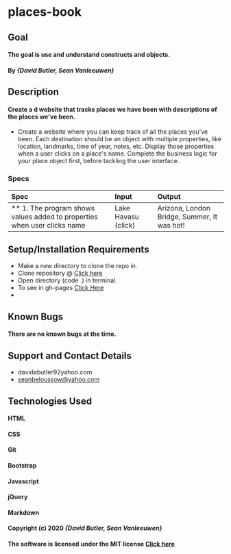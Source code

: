 # places-book
## Goal 

#### The goal is use and understand constructs and objects.
#### By _**{David Butler, Sean Vanleeuwen}**_

## Description
#### Create a d website that tracks places we have been with descriptions of the places we've been.

* Create a website where you can keep track of all the places you've been. Each destination should be an object with multiple properties, like location, landmarks, time of year, notes, etc. Display those properties when a user clicks on a place's name. Complete the business logic for your place object first, before tackling the user interface.

### Specs
| Spec | Input | Output |
| :-------------     | :------------- | :------------- |
| ** 1. The program shows values added to properties when user clicks name | Lake Havasu (click) | Arizona, London Bridge, Summer, It was hot!

  
## Setup/Installation Requirements
* Make a new directory to clone the repo in.
* Clone repository @ [Click here](https://github.com/davidabutler92/places-book.git)
* Open directory (code .) in terminal.
* To see in gh-pages [Click Here](https://davidabutler92.github.io/places-book/)  
* 

## Known Bugs 
#### There are no known bugs at the time.

## Support and Contact Details
* davidabutler92yahoo.com
* seanbeloussow@yahoo.com

## Technologies Used 
#### HTML
#### CSS
#### Git 
#### Bootstrap
#### Javascript
#### jQuery 
#### Markdown

#### Copyright (c) 2020 **_{David Butler, Sean Vanleeuwen}_**
#### The software is licensed under the MIT license [Click here](LICENSE.md)